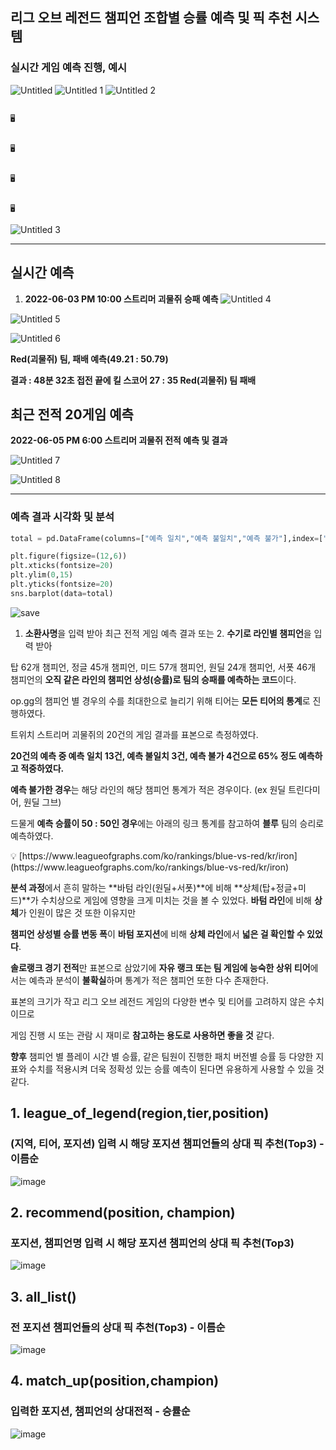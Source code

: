 ## 리그 오브 레전드 챔피언 조합별 승률 예측 및 픽 추천 시스템

### 실시간 게임 예측 진행, 예시
![Untitled](https://user-images.githubusercontent.com/105343823/174728242-10d15e70-6a3a-48aa-9dcf-1489d9575448.png)
![Untitled 1](https://user-images.githubusercontent.com/105343823/174728254-3c32d6be-8f19-44df-8bac-0a67d8b4ff2f.png)
![Untitled 2](https://user-images.githubusercontent.com/105343823/174728259-b32a3b20-ff17-4cba-84fd-0d74ff74cc64.png)


                                                                            🖥️

                                                                            🖥️

                                                                            🖥️

                                                                            🖥️

![Untitled 3](https://user-images.githubusercontent.com/105343823/174728489-c7d33d16-eda5-490a-a430-412ca2417a27.png)


---

## 실시간 예측

1. **2022-06-03 PM 10:00 스트리머 괴물쥐 승패 예측**
![Untitled 4](https://user-images.githubusercontent.com/105343823/174728398-fba16ff1-4e7a-4fea-8ab3-abce119020a7.png)

![Untitled 5](https://user-images.githubusercontent.com/105343823/174728359-da86aa67-3c4a-4bfe-af9c-b88a00aabaab.png)

![Untitled 6](https://user-images.githubusercontent.com/105343823/174733890-05036272-26d8-45a7-bcba-158eaf45af11.png)


**Red(괴물쥐) 팀, 패배 예측(49.21 : 50.79)**

**결과 : 48분 32초 접전 끝에 킬 스코어 27 : 35 Red(괴물쥐) 팀 패배**


## 최근 전적 20게임 예측

**2022-06-05 PM 6:00 스트리머 괴물쥐 전적 예측 및 결과**

![Untitled 7](https://user-images.githubusercontent.com/105343823/174733938-a8155b16-8421-4e81-b426-2cb3b964b2ef.png)

![Untitled 8](https://user-images.githubusercontent.com/105343823/174733960-b73051bf-1f52-4e61-908d-7987cefcf56b.png)

---

### 예측 결과 시각화 및 분석

```python
total = pd.DataFrame(columns=["예측 일치","예측 불일치","예측 불가"],index=["게임수"])

plt.figure(figsize=(12,6))
plt.xticks(fontsize=20)
plt.ylim(0,15)
plt.yticks(fontsize=20)
sns.barplot(data=total)
```

![save](https://user-images.githubusercontent.com/105343823/174734108-0fa7a594-aa9d-424a-a676-d220610a4675.png)


1. **소환사명**을 입력 받아 최근 전적 게임 예측 결과 또는 2. **수기로 라인별 챔피언**을 입력 받아

탑 62개 챔피언, 정글 45개 챔피언, 미드 57개 챔피언, 원딜 24개 챔피언, 서폿 46개 챔피언의 **오직 같은 라인의 챔피언 상성(승률)로 팀의 승패를 예측하는 코드**이다.  

op.gg의 챔피언 별 경우의 수를 최대한으로 늘리기 위해 티어는 **모든 티어의 통계**로 진행하였다.

 

트위치 스트리머 괴물쥐의 20건의 게임 결과를 표본으로 측정하였다.

**20건의 예측 중 예측 일치 13건, 예측 불일치 3건, 예측 불가 4건으로 65% 정도 예측하고 적중하였다.**

**예측 불가한 경우**는 해당 라인의 해당 챔피언 통계가 적은 경우이다. (ex 원딜 트린다미어, 원딜 그브)

드물게 **예측 승률이 50 : 50인 경우**에는 아래의 링크 통계를 참고하여 **블루** 팀의 승리로 예측하였다.

<aside>
💡 [https://www.leagueofgraphs.com/ko/rankings/blue-vs-red/kr/iron](https://www.leagueofgraphs.com/ko/rankings/blue-vs-red/kr/iron)

</aside>

**분석 과정**에서 흔히 말하는 **바텀 라인(원딜+서폿)**에 비해 **상체(탑+정글+미드)**가 수치상으로 게임에 영향을 크게 미치는 것을 볼 수 있었다. **바텀 라인**에 비해 **상체**가 인원이 많은 것 또한 이유지만 

**챔피언 상성별 승률 변동 폭**이 **바텀 포지션**에 비해 **상체 라인**에서 **넓은 걸 확인할 수 있었다**.

**솔로랭크 경기 전적**만 표본으로 삼았기에 **자유 랭크 또는 팀 게임에 능숙한 상위 티어**에서는 예측과 분석이 **불확실**하며 통계가 적은 챔피언 또한 다수 존재한다.

표본의 크기가 작고 리그 오브 레전드 게임의 다양한 변수 및 티어를 고려하지 않은 수치 이므로 

게임 진행 시 또는 관람 시 재미로 **참고하는 용도로 사용하면 좋을 것** 같다. 

**향후** 챔피언 별 플레이 시간 별 승률, 같은 팀원이 진행한 패치 버전별 승률 등 다양한 지표와 수치를 적용시켜 더욱 정확성 있는 승률 예측이 된다면 유용하게 사용할 수 있을 것 같다.


## 1. league_of_legend(region,tier,position)
### (지역, 티어, 포지션) 입력 시 해당 포지션 챔피언들의 상대 픽 추천(Top3) - 이름순

![image](https://user-images.githubusercontent.com/105343823/171563787-491938aa-da8e-4ca8-972b-8529f485985e.png)



## 2. recommend(position, champion)
### 포지션, 챔피언명 입력 시 해당 포지션 챔피언의 상대 픽 추천(Top3)

![image](https://user-images.githubusercontent.com/105343823/171564022-fbf21c6a-20ee-481e-a13b-84398faf8e3d.png)


## 3. all_list()
### 전 포지션 챔피언들의 상대 픽 추천(Top3) - 이름순

![image](https://user-images.githubusercontent.com/105343823/171564116-0a1a64fe-6a62-4b10-bac3-ca722e01b682.png)


## 4. match_up(position,champion)
### 입력한 포지션, 챔피언의 상대전적 - 승률순

![image](https://user-images.githubusercontent.com/105343823/171564170-8b29d325-34c4-45fa-8c01-fc88beebebb3.png)

